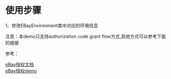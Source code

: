 # 使用步骤
1、修改EBayEnvironment类中对应的环境信息

注意：本demo只支持authorization code grant flow方式,其他方式可以参考下面的链接


参考：

[eBay授权文档](https://developer.ebay.com/api-docs/static/oauth-authorization-code-grant.html) 
\
[eBay授权demo](https://github.com/eBay/ebay-oauth-java-client)

